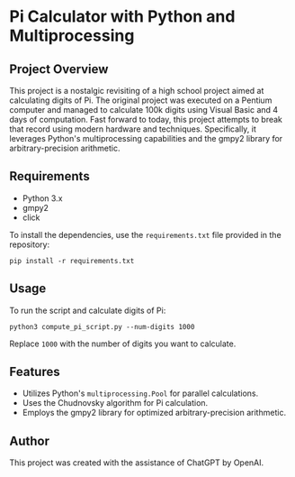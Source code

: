 # Pi Calculator with Python and Multiprocessing

## Project Overview

This project is a nostalgic revisiting of a high school project aimed at calculating digits of Pi. 
The original project was executed on a Pentium computer and managed to calculate 100k digits using Visual Basic 
and 4 days of computation. Fast forward to today, this project attempts to break that record using modern hardware 
and techniques. Specifically, it leverages Python's multiprocessing capabilities and the gmpy2 library for 
arbitrary-precision arithmetic.

## Requirements

- Python 3.x
- gmpy2
- click

To install the dependencies, use the `requirements.txt` file provided in the repository:

```
pip install -r requirements.txt
```

## Usage

To run the script and calculate digits of Pi:

```
python3 compute_pi_script.py --num-digits 1000
```

Replace `1000` with the number of digits you want to calculate.

## Features

- Utilizes Python's `multiprocessing.Pool` for parallel calculations.
- Uses the Chudnovsky algorithm for Pi calculation.
- Employs the gmpy2 library for optimized arbitrary-precision arithmetic.

## Author

This project was created with the assistance of ChatGPT by OpenAI.

